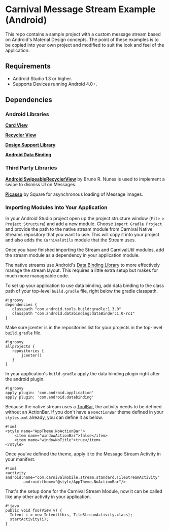 # Carnival Message Stream Example (Android)
This repo contains a sample project with a custom message stream based on Android's Material Design concepts.
The point of these examples is to be copied into your own project and modified to suit the
look and feel of the application.

## Requirements

* Android Studio 1.3 or higher.
* Supports Devices running Android 4.0+.

## Dependencies

### Android Libraries

[**Card View**](http://developer.android.com/tools/support-library/features.html#v7-cardview)

[**Recycler View**](http://developer.android.com/tools/support-library/features.html#v7-recyclerview)

[**Design Support Library**](http://developer.android.com/tools/support-library/features.html#design)

[**Android Data Binding**](https://developer.android.com/tools/data-binding/guide.html)

### Third Party Libraries

[**Android SwipeableRecyclerView**](https://github.com/brnunes/SwipeableRecyclerView) by Bruno R. Nunes is used to implement a swipe to dismiss UI on Messages.

[**Picasso**](https://github.com/square/picasso) by Square for asynchronous loading of Message images.

### Importing Modules Into Your Application

In your Android Studio project open up the project structure window (`File > Project Structure`) and add a new module. Choose `Import Gradle Project` and provide the path to the native stream module from Carnival Native Streams repository that you want to use. This will copy it into your project and also adds the `CarnivalUtils` module that the Stream uses.

Once you have finished importing the Stream and CarnivalUtil modules, add the stream module as a dependency in your application module.

The native streams use Android's [Data Binding Library](https://developer.android.com/tools/data-binding/guide.html) to more effectively manage the stream layout. This requires a little extra setup but makes for much more manageable code.

To set up your application to use data binding, add data binding to the class path of your top-level `build.gradle` file, right below the gradle classpath.

    #!groovy
    dependencies {
       classpath "com.android.tools.build:gradle:1.3.0"
       classpath "com.android.databinding:dataBinder:1.0-rc1"
    }

Make sure jcenter is in the repositories list for your projects in the top-level `build.gradle` file.

    #!groovy
    allprojects {
       repositories {
           jcenter()
       }
    }

In your application's `build.gradle` apply the data binding plugin right after the android plugin.

    #!groovy
    apply plugin: 'com.android.application'
    apply plugin: 'com.android.databinding'

Because the native stream uses a [ToolBar](https://developer.android.com/reference/android/widget/Toolbar.html), the activity needs to be defined without an ActionBar. If you don't have a `NoActionBar` theme defined in your `styles.xml` already, you can define it as below.

    #!xml
    <style name="AppTheme.NoActionBar">
        <item name="windowActionBar">false</item>
        <item name="windowNoTitle">true</item>
    </style>

Once you've defined the theme, apply it to the Message Stream Activity in your manifest.
    
    #!xml
    <activity android:name="com.carnivalmobile.stream.standard.TileStreamActivity"
            android:theme="@style/AppTheme.NoActionBar"/>

That's the setup done for the Carnival Stream Module, now it can be called like any other activity in your application.

    #!java
    public void foo(View v) {
      Intent i = new Intent(this, TileStreamActivity.class);
      startActivity(i);
    }